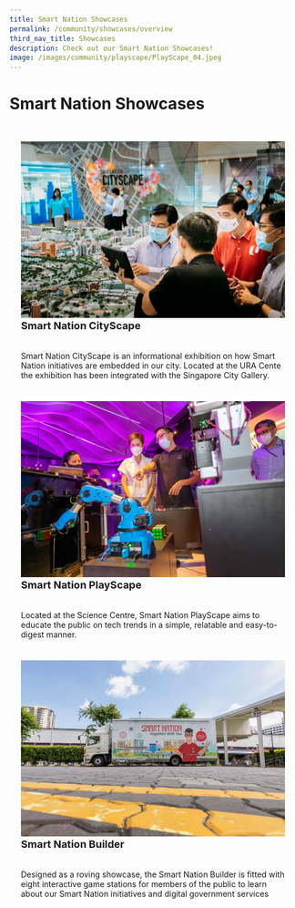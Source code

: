 ```yaml
---
title: Smart Nation Showcases
permalink: /community/showcases/overview
third_nav_title: Showcases
description: Check out our Smart Nation Showcases!
image: /images/community/playscape/PlayScape_04.jpeg
---
```

# Smart Nation Showcases

<div class="row" style="padding: 20px 0px 0px 0px;">

<div class="col" style="padding: 10px 20px 10px 20px;"><a href="/community/showcases/cityscape"><img src="/images/community/cityscape/Cityscape-01.jpeg" alt="CityScape"></a><br>
	<div class="header" style="font-size:18px"><b>Smart Nation CityScape</b></div><br><br>Smart Nation CityScape is an informational exhibition on how Smart Nation initiatives are embedded in our city. Located at the URA Cente the exhibition has been integrated with the Singapore City Gallery.
	<br><br></div>

<div class="col" style="padding: 10px 20px 10px 20px;"><a href="/community/showcases/playscape"><img src="/images/community/playscape/Playscape_Rubik.jpg" alt="PlayScape"></a><br>
	<div class="header" style="font-size:18px"><b>Smart Nation PlayScape</b></div><br><br>Located at the Science Centre, Smart Nation PlayScape aims to educate the public on tech trends in a simple, relatable and easy-to-digest manner.
	<br><br></div>

<div class="col" style="padding: 10px 20px 10px 20px;">  <a href="/community/showcases/builder"><img src="/images/community/builder/Smart_Nation_Builder_12.jpeg"></a><br>
     <div class="header" style="font-size:18px"><b>Smart Nation Builder</b></div><br><br>Designed as a roving showcase, the Smart Nation Builder is fitted with eight interactive game stations for members of the public to learn about our Smart Nation initiatives and digital government services
	<br><br></div>	

</div>